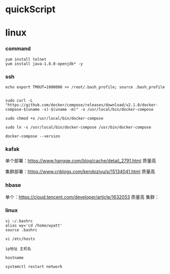 # quickScript

 
# linux

### command
```
yum install telnet
yum install java-1.8.0-openjdk* -y
```

### ssh
```
echo export TMOUT=1000000 >> /root/.bash_profile; source .bash_profile
```

```

sudo curl -L "https://github.com/docker/compose/releases/download/v2.1.0/docker-compose-$(uname -s)-$(uname -m)" -o /usr/local/bin/docker-compose

sudo chmod +x /usr/local/bin/docker-compose

sudo ln -s /usr/local/bin/docker-compose /usr/bin/docker-compose

docker-compose --version

```


### kafak
单个部署：https://www.hangge.com/blog/cache/detail_2791.html 质量高

集群部署：https://www.cnblogs.com/kendoziyu/p/15134041.html 质量高



### hbase
单个：https://cloud.tencent.com/developer/article/1632053 质量高
集群：


### linux
```
vi ~/.bashrc
alias wy='cd /home/wyatt'
source .bashrc
```
```
vi /etc/hosts

ip地址 主机名

hostname

systemctl restart network

```

